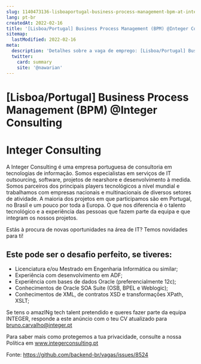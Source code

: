 ```yaml
---
slug: 1140473136-lisboaportugal-business-process-management-bpm-at-integer-consulting
lang: pt-br
createdAt: 2022-02-16
title: '[Lisboa/Portugal] Business Process Management (BPM) @Integer Consulting - Vaga de Emprego'
sitemap:
  lastModified: 2022-02-16
meta:
  description: 'Detalhes sobre a vaga de emprego: [Lisboa/Portugal] Business Process Management (BPM) @Integer Consulting'
  twitter:
    card: summary
    site: '@nawarian'
---
```


# [Lisboa/Portugal] Business Process Management (BPM) @Integer Consulting

# Integer Consulting
A Integer Consulting é uma empresa portuguesa de consultoria em tecnologias de informação. Somos especialistas em serviços de IT outsourcing, software, projetos de nearshore e desenvolvimento à medida. Somos parceiros dos principais players tecnológicos a nível mundial e trabalhamos com empresas nacionais e multinacionais de diversos setores de atividade. A maioria dos projetos em que participamos são em Portugal, no Brasil e um pouco por toda a Europa. O que nos diferencia é o talento tecnológico e a experiência das pessoas que fazem parte da equipa e que integram os nossos projetos.

Estás à procura de novas oportunidades na área de IT? Temos novidades para ti!

## Este pode ser o desafio perfeito, se tiveres:
- Licenciatura e/ou Mestrado em Engenharia Informática ou similar;
- Experiência com desenvolvimento em ADF;
- Experiência com bases de dados Oracle (preferencialmente 12c);
- Conhecimentos de Oracle SOA Suite (OSB, BPEL e Weblogic);
- Conhecimentos de XML, de contratos XSD e transformações XPath, XSLT;

Se tens o amazINg tech talent pretendido e queres fazer parte da equipa INTEGER, responde a este anúncio com o teu CV atualizado para bruno.carvalho@integer.pt

Para saber mais como protegemos a tua privacidade, consulte a nossa Política em www.integerconsulting.pt

Fonte: https://github.com/backend-br/vagas/issues/8524